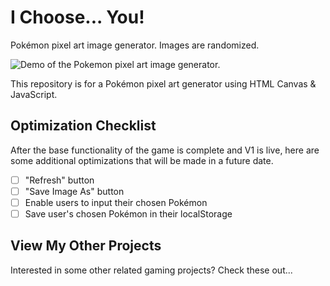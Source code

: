 # I Choose... You!
Pokémon pixel art image generator. Images are randomized. 

![Demo of the Pokemon pixel art image generator.](/img/cover.gif "Demo of the Pokémon pixel art image generator")

This repository is for a Pokémon pixel art generator using HTML Canvas &amp; JavaScript.

## Optimization Checklist
After the base functionality of the game is complete and V1 is live, here are some additional optimizations that will be made in a future date.

- [ ] "Refresh" button
- [ ] "Save Image As" button
- [ ] Enable users to input their chosen Pokémon
- [ ] Save user's chosen Pokémon in their localStorage

## View My Other Projects
Interested in some other related gaming projects? Check these out...
